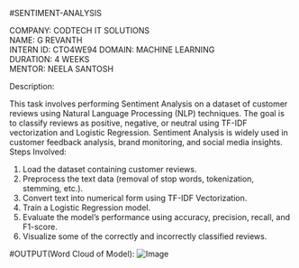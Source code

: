 #SENTIMENT-ANALYSIS

COMPANY: CODTECH IT SOLUTIONS  
NAME: G REVANTH  
INTERN ID: CTO4WE94
DOMAIN: MACHINE LEARNING  
DURATION: 4 WEEKS  
MENTOR: NEELA SANTOSH


Description:

This task involves performing Sentiment Analysis on a dataset of customer reviews using Natural Language Processing (NLP) techniques. The goal is to classify reviews as positive, negative, or neutral using TF-IDF vectorization and Logistic Regression. Sentiment Analysis is widely used in customer feedback analysis, brand monitoring, and social media insights.
Steps Involved:
1. Load the dataset containing customer reviews.
2. Preprocess the text data (removal of stop words, tokenization, stemming, etc.).
3. Convert text into numerical form using TF-IDF Vectorization.
4. Train a Logistic Regression model.
5. Evaluate the model’s performance using accuracy, precision, recall, and F1-score.
6. Visualize some of the correctly and incorrectly classified reviews.

#OUTPUT(Word Cloud of Model):
![Image](https://github.com/user-attachments/assets/2d3efdb9-753b-446d-b539-2fc55725be4c)
